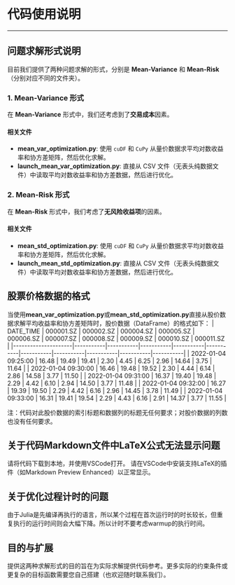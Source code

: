 # 代码使用说明
---
## 问题求解形式说明

目前我们提供了两种问题求解的形式，分别是 **Mean-Variance** 和 **Mean-Risk**（分别对应不同的文件夹）。

### 1. Mean-Variance 形式
在 **Mean-Variance** 形式中，我们还考虑到了**交易成本**因素。

#### 相关文件
- **mean_var_optimization.py**: 使用 `cuDF` 和 `CuPy` 从量价数据求平均对数收益率和协方差矩阵，然后优化求解。
- **launch_mean_var_optimization.py**: 直接从 CSV 文件（无表头纯数据文件）中读取平均对数收益率和协方差数据，然后进行优化。

### 2. Mean-Risk 形式
在 **Mean-Risk** 形式中，我们考虑了**无风险收益项**的因素。

#### 相关文件
- **mean_std_optimization.py**: 使用 `cuDF` 和 `CuPy` 从量价数据求平均对数收益率和协方差矩阵，然后优化求解。
- **launch_mean_std_optimization.py**: 直接从 CSV 文件（无表头纯数据文件）中读取平均对数收益率和协方差数据，然后进行优化。

## 股票价格数据的格式
当使用**mean_var_optimization.py**或**mean_std_optimization.py**直接从股价数据求解平均收益率和协方差矩阵时，股价数据（DataFrame）的格式如下：
| DATE_TIME           | 000001.SZ | 000002.SZ | 000004.SZ | 000005.SZ | 000006.SZ | 000007.SZ | 000008.SZ | 000009.SZ | 000010.SZ | 000011.SZ |
|---------------------|-----------|-----------|-----------|-----------|-----------|-----------|-----------|-----------|-----------|-----------|
| 2022-01-04 09:25:00 | 16.48     | 19.49     | 19.41     | 2.30      | 4.45      | 6.25      | 2.96      | 14.64     | 3.75      | 11.64     |
| 2022-01-04 09:30:00 | 16.46     | 19.48     | 19.52     | 2.30      | 4.44      | 6.14      | 2.86      | 14.58     | 3.77      | 11.50     |
| 2022-01-04 09:31:00 | 16.37     | 19.40     | 19.48     | 2.29      | 4.42      | 6.10      | 2.94      | 14.50     | 3.77      | 11.48     |
| 2022-01-04 09:32:00 | 16.27     | 19.39     | 19.50     | 2.29      | 4.42      | 6.16      | 2.96      | 14.45     | 3.78      | 11.49     |
| 2022-01-04 09:33:00 | 16.31     | 19.41     | 19.54     | 2.29      | 4.43      | 6.16      | 2.91      | 14.37     | 3.77      | 11.55     |

注：代码对此股价数据的索引标题和数据列的标题无任何要求；对股价数据的列数也没有任何要求。

## 关于代码Markdown文件中LaTeX公式无法显示问题
请将代码下载到本地，并使用VSCode打开。
请在VSCode中安装支持LaTeX的插件（如Markdown Preview Enhanced）以正常显示。

## 关于优化过程计时的问题
由于Julia是先编译再执行的语言，所以某个过程在首次运行时的时长较长，但重复执行的运行时间则会大幅下降。所以计时不要考虑warmup的执行时间。

## 目的与扩展
提供这两种求解形式的目的旨在为实际求解提供代码参考。更多实际的约束条件或更复杂的目标函数需要您自己搭建（也欢迎随时联系我们）。
